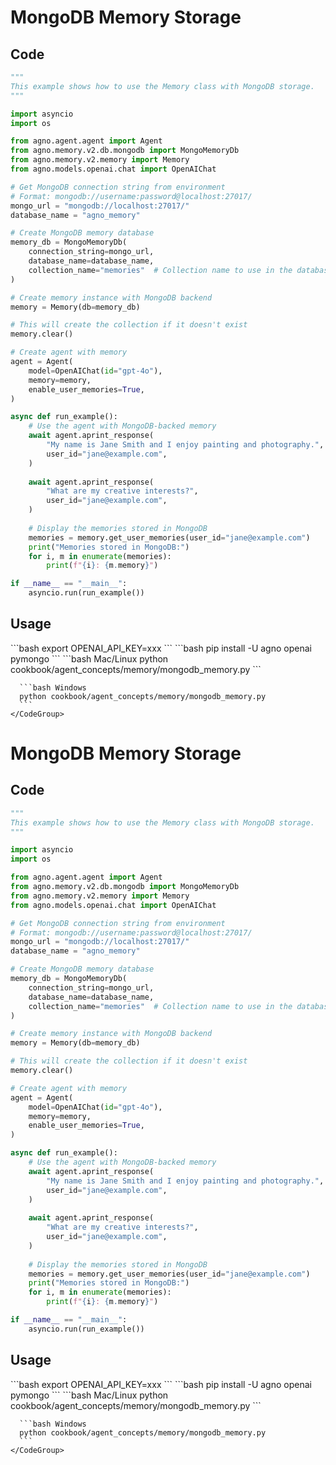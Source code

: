 # MongoDB Memory Storage

## Code

```python cookbook/agent_concepts/memory/mongodb_memory.py
"""
This example shows how to use the Memory class with MongoDB storage.
"""

import asyncio
import os

from agno.agent.agent import Agent
from agno.memory.v2.db.mongodb import MongoMemoryDb
from agno.memory.v2.memory import Memory
from agno.models.openai.chat import OpenAIChat

# Get MongoDB connection string from environment
# Format: mongodb://username:password@localhost:27017/
mongo_url = "mongodb://localhost:27017/"
database_name = "agno_memory"

# Create MongoDB memory database
memory_db = MongoMemoryDb(
    connection_string=mongo_url,
    database_name=database_name,
    collection_name="memories"  # Collection name to use in the database
)

# Create memory instance with MongoDB backend
memory = Memory(db=memory_db)

# This will create the collection if it doesn't exist
memory.clear()

# Create agent with memory
agent = Agent(
    model=OpenAIChat(id="gpt-4o"),
    memory=memory,
    enable_user_memories=True,
)

async def run_example():
    # Use the agent with MongoDB-backed memory
    await agent.aprint_response(
        "My name is Jane Smith and I enjoy painting and photography.",
        user_id="jane@example.com",
    )
    
    await agent.aprint_response(
        "What are my creative interests?",
        user_id="jane@example.com",
    )
    
    # Display the memories stored in MongoDB
    memories = memory.get_user_memories(user_id="jane@example.com")
    print("Memories stored in MongoDB:")
    for i, m in enumerate(memories):
        print(f"{i}: {m.memory}")

if __name__ == "__main__":
    asyncio.run(run_example())
```

## Usage

<Steps>
  <Snippet file="create-venv-step.mdx" />

  <Step title="Set environment variables">
    ```bash
    export OPENAI_API_KEY=xxx
    ```
  </Step>

  <Step title="Install libraries">
    ```bash
    pip install -U agno openai pymongo
    ```
  </Step>

  <Step title="Run Example">
    <CodeGroup>
      ```bash Mac/Linux
      python cookbook/agent_concepts/memory/mongodb_memory.py
      ```

      ```bash Windows
      python cookbook/agent_concepts/memory/mongodb_memory.py
      ```
    </CodeGroup>
  </Step>
</Steps>


# MongoDB Memory Storage

## Code

```python cookbook/agent_concepts/memory/mongodb_memory.py
"""
This example shows how to use the Memory class with MongoDB storage.
"""

import asyncio
import os

from agno.agent.agent import Agent
from agno.memory.v2.db.mongodb import MongoMemoryDb
from agno.memory.v2.memory import Memory
from agno.models.openai.chat import OpenAIChat

# Get MongoDB connection string from environment
# Format: mongodb://username:password@localhost:27017/
mongo_url = "mongodb://localhost:27017/"
database_name = "agno_memory"

# Create MongoDB memory database
memory_db = MongoMemoryDb(
    connection_string=mongo_url,
    database_name=database_name,
    collection_name="memories"  # Collection name to use in the database
)

# Create memory instance with MongoDB backend
memory = Memory(db=memory_db)

# This will create the collection if it doesn't exist
memory.clear()

# Create agent with memory
agent = Agent(
    model=OpenAIChat(id="gpt-4o"),
    memory=memory,
    enable_user_memories=True,
)

async def run_example():
    # Use the agent with MongoDB-backed memory
    await agent.aprint_response(
        "My name is Jane Smith and I enjoy painting and photography.",
        user_id="jane@example.com",
    )
    
    await agent.aprint_response(
        "What are my creative interests?",
        user_id="jane@example.com",
    )
    
    # Display the memories stored in MongoDB
    memories = memory.get_user_memories(user_id="jane@example.com")
    print("Memories stored in MongoDB:")
    for i, m in enumerate(memories):
        print(f"{i}: {m.memory}")

if __name__ == "__main__":
    asyncio.run(run_example())
```

## Usage

<Steps>
  <Snippet file="create-venv-step.mdx" />

  <Step title="Set environment variables">
    ```bash
    export OPENAI_API_KEY=xxx
    ```
  </Step>

  <Step title="Install libraries">
    ```bash
    pip install -U agno openai pymongo
    ```
  </Step>

  <Step title="Run Example">
    <CodeGroup>
      ```bash Mac/Linux
      python cookbook/agent_concepts/memory/mongodb_memory.py
      ```

      ```bash Windows
      python cookbook/agent_concepts/memory/mongodb_memory.py
      ```
    </CodeGroup>
  </Step>
</Steps>
